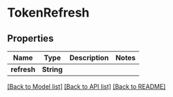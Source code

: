 # TokenRefresh

## Properties
Name | Type | Description | Notes
------------ | ------------- | ------------- | -------------
**refresh** | **String** |  | 

[[Back to Model list]](../README.md#documentation-for-models) [[Back to API list]](../README.md#documentation-for-api-endpoints) [[Back to README]](../README.md)


